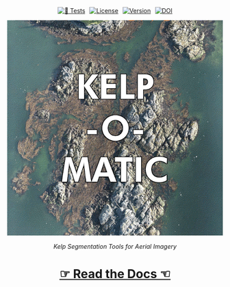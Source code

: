 <div align="center" style="overflow: hidden; display: flex; justify-content:center; gap:10px;">
<a href="https://github.com/HakaiInstitute/kelp-o-matic/actions/workflows/unit-test.yml">
    <img alt="🧪 Tests" src="https://github.com/HakaiInstitute/kelp-o-matic/actions/workflows/test.yml/badge.svg" height="20px" />
</a>

<a href="https://github.com/HakaiInstitute/kelp-o-matic/blob/main/LICENSE.txt">
    <img alt="License" src="https://anaconda.org/conda-forge/kelp-o-matic/badges/license.svg" height="20px" />
</a>

<a href="https://anaconda.org/conda-forge/kelp-o-matic">
    <img alt="Version" src="https://anaconda.org/conda-forge/kelp-o-matic/badges/version.svg" height="20px" />
</a>

<a href="https://zenodo.org/badge/latestdoi/462897183">
    <img alt="DOI" src="https://zenodo.org/badge/462897183.svg" height="20px" />
</a>
</div>

<p align="center">
    <img src="./docs/images/kelp_o_matic_smaller.gif" alt="Kelp-O-Matic" />
</p>

<p align="center">
    <i>Kelp Segmentation Tools for Aerial Imagery</i>
</p>

<h1 align="center">
    <a href="https://kelp-o-matic.readthedocs.io">&#9758; Read the Docs &#9756;</a>
</h1>
